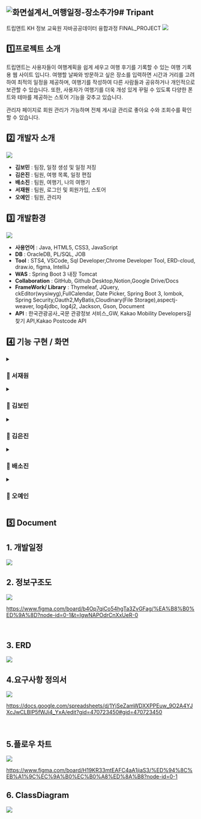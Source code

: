 ![화면설계서_여행일정-장소추가9](https://github.com/user-attachments/assets/e450cffb-0b09-498c-b60e-e707bc6e0834)# Tripant
----
트립앤트 
KH 정보 교육원 자바공공데이터 융합과정 FINAL_PROJECT
<img src="Readme/tripant_1.png">


##  1️⃣프로젝트 소개
  트립앤트는 사용자들이 여행계획을 쉽게 세우고 여행 후기를 기록할 수 있는 여행 기록용 웹 사이트 입니다.
 여행할 날짜와 방문하고 싶은 장소를 입력하면 시간과 거리를 고려하여 최적의 일정을 제공하며, 여행기를 작성하여 다른 사람들과 공유하거나 개인적으로 보관할 수 있습니다. 또한, 사용자가 여행기를 더욱 개성 있게 꾸밀 수 있도록 다양한 폰트와 테마를 제공하는 스토어 기능을 갖추고 있습니다.

  관리자 페이지로 회원 관리가 가능하며 전체 게시글 관리로 좋아요 수와 조회수를 확인할 수 있습니다.

## 2️⃣ 개발자 소개
<img src="Readme/tripant_개발자소개_2.png">

- **김보민** : 팀장, 일정 생성 및 일정 저징
- **김은진** : 팀원, 여행 목록, 일정 편집
- **배소진** : 팀원, 여행기, 나의 여행기 
- **서재원** : 팀원, 로그인 및 회원가입, 스토어
- **오예인** : 팀원, 관리자 


## 3️⃣ 개발환경
<img src="Readme/tripant_개발환경_3.png">

- **사용언어** : Java, HTML5, CSS3, JavaScript
- **DB** :  OracleDB, PL/SQL, JOB 
- **Tool** : STS4, VSCode, Sql Developer,Chrome Developer Tool, ERD-cloud, draw.io, figma, IntelliJ 
- **WAS** :  Spring Boot 3 내장 Tomcat
- **Collaboration** : GitHub, Github Desktop,Notion,Google Drive/Docs
- **FrameWork/ Library** : Thymeleaf, JQuery, ckEditor(wysiwyg),FullCalendar, Date Picker, Spring Boot 3, lombok, Spring Security,Oauth2,MyBatis,Cloudinary(File Storage),aspectj-weaver, log4jdbc, log4j2, Jackson, Gson, Document
- **API** : 한국관광공사_국문 관광정보 서비스_GW, Kakao Mobility Developers길찾기 API,Kakao Postcode API

## 4️⃣ 기능 구현 / 화면
<details>
  <summary><h3> 📌 서재원</h3></summary>
  
  ### 1. 주요 기능 및 시현
  
  ### 2. ERD

  ### 3. 플로우 차트

  ### 4. 화면설계서

  ### 5.  ClassDiagram
</details>
<details>
  <summary><h3> 📌 김보민 </h3></summary>
</details>
<details>
  <summary><h3> 📌 김은진</h3></summary>
  
  ### 1. 주요 기능 및 시현

 
   <br>

  > **여행목록 확인 및 삭제, 일행 추가와 삭제**


  <div align=center>
     
  ![여행목록v](https://github.com/user-attachments/assets/5c34b5d9-774d-4fde-a31c-04fb65a231c4)
   
   </div>
 
  **주요기능 설명**
 
  *여행 및 일행 관리*
  
  - 유저가 만들거나 추가된 여행목록을 확인할 수 있습니다. 
  - 여행 생성자라면 일정에 일행을 추가하여 계획한 일정을 공유할 수 있습니다.
  - 일행은 일정 생성자가 닉네임을 통해 추가하고 삭제할 수 있습니다.
  - 삭제를 통해 나의 여행목록에서 여행을 삭제할 수 있습니다.
  - 생성자가 삭제할 경우 공유자들의 목록에서도 삭제되며 공유자일 경우 해당 유저의 목록에서만 여행이 삭제됩니다.

  <br>
  
  > **여행 일별 상세내용 보기 **
   <div align=center>
     
   ![여행세부일정3](https://github.com/user-attachments/assets/added985-a5e8-42d6-9cf0-d99f3ca20795)

   </div>
   
  **주요기능 설명**
 
  *여행세부정보*
  
  - 일정을 지도상에서 시각적으로 확인할 수 있으며, 각 장소의 상세 정보를 제공합니다.
  - 각 장소 간의 이동 시간과 거리를 고려하여 현실적인 여행 일정을 제공합니다. 
  - 이동 시간은 다음 장소 도착시각에 반영됩니다.
  - 이동시간을 클릭하면 카카오맵 길찾기 창을 열어줍니다.
  - 메모아이콘에 마우스를 올리면 작성된 메모를 확인할 수 있습니다.
    
  <br>
  
  > **메모, 방문순서, 장소 추가 및 삭제, 머무는 시간 변경하기 **
   <div align=center>
     
   ![일정편집3](https://github.com/user-attachments/assets/aad6163c-9b95-4167-8aa7-f58f7041ee20)

   </div>
   
  **주요기능 설명**
 
  *여행편집*
  
  - 사용자는 생성된 일정을 자유롭게 수정하고 커스터마이징할 수 있습니다.
  - 드래그 앤 드롭을 사용하여 방문 순서를 변경합니다.
  - 장소마다 메모를 작성하고, 장소에서 머물 시간을 변경할 수 있습니다.
  - 장소를 삭제하고 추가하여 일정을 편집하고 저장할 수 있습니다.
  - 변경된 내용은 공유자 모두에게 반영됩니다.
    
  <br>
  > **여행장소 추가하기 **
   <div align=center> 

   ![장소추가3](https://github.com/user-attachments/assets/95f2ffa1-1de6-4edc-9b02-dc51f1642129)
 
   </div>
   
  **주요기능 설명**
  
  *장소추가*
  
  - 사용자는 일정을 생성할 때 빠뜨렸던 장소를 추가할 수 있습니다.
  - 검색을 하거나 태그를 통해 추가할 장소를 찾을 수 있습니다. 
  - 머무는 시간을 지정하고 드래그 앤 드롭을 통해 유저가 원하는 위치에 추가할 수 있습니다.
    
  <br>

  ### 2. ERD

   <img src="Readme/여행일정-ERD.png">

  ### 3. 플로우 차트

   <img src="Readme/여행일정_플로우차트.png">

  ### 4. 화면설계서
  <img src="Readme/화면설계서_여행목록1.png">
  <img src="Readme/화면설계서_여행목록2-공유.png">
  <img src="Readme/화면설계서_여행삭제3.png">
  <img src="Readme/화면설계서_여행일정보기4.png">
  <img src="Readme/화면설계서_여행일정-일별보기5.png">
  <img src="Readme/화면설계서_여행일정-편집6.png">
  <img src="Readme/화면설계서_여행일정-메모편집7.png">
  <img src="Readme/화면설계서_여행일정-저장8.png">
  <img src="Readme/화면설계서_여행일정-장소추가9.png">
     
  ### 5.  ClassDiagram
  <img src="Readme/여행일정_클래스다이어그램.png">

 ### 6. 개발 이슈

</details>
<details>
  <summary><h3> 📌 배소진 </h3></summary>

  ### 1. 주요 기능 및 시현

 
 <br>

> **여행기 탐색 및 지역 태그 정렬**
 <div align=center>
   
  ![tripAnt_dairy_정렬,지역 ](https://github.com/user-attachments/assets/00fb3e42-7947-4f73-84b1-57142273e84b)
 
 </div>

**주요기능 설명**
 
  *여행기 탐색*
  
  - 공개된 여행기 리스트를 전체 또는 지역별로 확인할 수 있습니다.
  - 더보기 눌러 여행기를 3개씩 더 확인 할 수 있습니다. 
  - 최신순으로 보여지며, 인기순(좋아요) 그리고 조회순으로도 볼 수 있습니다
  - 여행기 내용 미리보기로 글  500자까지 그리고 첨부된 첫번째 사진을 보여 줍니다. 

  
 <br>
 
 >**전체공개 목록, 비공개 목록**
<div align=center>
   
  ![tripAnt_diary_목록,나의목록, 글보기](https://github.com/user-attachments/assets/d2ddb5d3-9205-41b7-8c58-27f4c85589b1)

</div>

**주요기능 설명**

*공개 설정*

- 작성한 여행기는 다른 사용자들이 볼 수 있도록 공개하거나 비공개로 설정할 수 있습니다.

*나의 여행기*

- 내가 작성한 여행기를 비공개글을 포함한 모든 글을 확인, 수정하고 삭제할 수 있습니다. 
- 여행기 미리보기가 가능하며 더보기 기능이 있어 더 많은 여행기를 미리 볼 수 있습니다.
- 공유하기 기능을 통해 SNS에 나의 여행기 링크를 업로드 할 수 있습니다

<br>

>**글 상세보기, 신고하기, 수정하기, 공유하기**
<div align=center>
  
   ![tripAnt_diary_글보기,신고하기,수정하기,공유](https://github.com/user-attachments/assets/55833d32-9d4f-4277-aefe-31356042208c)

</div>

**주요기능 설명**

*신고하기*

- 적절하지 못한 글은 신고 할 수 있습니다.  중복 신고 할 수 없습니다.
- 게시글 신고 수 5개 이상은 게시글 삭제, 사용자 전체 게시글 신고수 합 10개 이상은 계정 사용이 정지가 됩니다. 

*좋아요, 조회수*

 - 마음에 드는 여행기는 좋아요를 남길 수 있습니다. 
 - 좋아요 수와 조회수는 관리자가 사용자에 대한 분석에 활용할 수 있습니다.

<br>

> **글 작성하기**
<div align=center>
  
  ![tripAnt_diary_write ](https://github.com/user-attachments/assets/ba1bde62-b3e7-4458-9791-b2cb41104db6)

</div>

**주요기능 설명**

*여행기 작성*

- 트립앤트에서 만든 일정으로 여행 중 경험한 일들을 글과 사진으로 기록할 수 있습니다.
- 스토어에서 구매한 폰트나 테마가 있다면 적용하여 글을 더 이쁘게 꾸밀 수 있습니다.

<br>

  ### 2. ERD

  <img src="Readme/여행기_ERD_21.png">

  ### 3. 플로우 차트

  <img src="Readme/여행기_플로우차트_14.png">

  ### 4. 화면설계서
  
 <img src="Readme/여행기_화면설계서01_.png">
 <img src="Readme/여행기_화면설계서02_.png">
 <img src="Readme/여행기_화면설계서03_.png">
 <img src="Readme/여행기_화면설계서04_.png">
 <img src="Readme/여행기_화면설계서05_.png">
 <img src="Readme/여행기_화면설계서06_.png">
 <img src="Readme/여행기_화면설계서07_.png">
 <img src="Readme/여행기_화면설계서08_.png">
 <img src="Readme/여행기_화면설계서08_01_.png">
 <img src="Readme/여행기_화면설계서09_.png">
 <img src="Readme/여행기_화면설계서09_01_.png">
 <img src="Readme/여행기_화면설계서10_.png">
 <img src="Readme/여행기_화면설계서10_01_.png">
     
  ### 5.  ClassDiagram
   <img src="Readme/여행기_ClassDiagram.png">

   ### 6. 개발 이슈
<img src ="Readme/여행기 게시판 -Cloudinary-0.png">
<img src ="Readme/여행기 게시판 -Cloudinary-01.png">
<img src ="Readme/여행기 게시판 -Cloudinary-02.png">
<img src ="Readme/여행기 게시판 post-01.png">
<img src ="Readme/여행기 게시판 post-02.png">
<img src ="Readme/여행기 게시판 select -01.png">
<img src ="Readme/여행기 게시판 DataAccesException -01.png">
<img src ="Readme/여행기 게시판 DataAccesException -02.png">

</details>
<details>
  <summary><h3>  📌 오예인 </h3></summary>
  
  ### 1. 주요 기능 및 시현

  ### 2. 플로우 차트
  
<img src="Readme/관리자_플로우차트.png">

  ### 3. 화면설계서
<img src="Readme/관리자_화면설계서01.png">
<img src="Readme/관리자_화면설계서02.png">
<img src="Readme/관리자_화면설계서03.png">
<img src="Readme/관리자_화면설계서04.png">
<img src="Readme/관리자_화면설계서05.png">
<img src="Readme/관리자_화면설계서06.png">
<img src="Readme/관리자_화면설계서06.png">
<img src="Readme/관리자_화면설계서07.png">
<img src="Readme/관리자_화면설계서08.png">
<img src="Readme/관리자_화면설계서09.png">
<img src="Readme/관리자_화면설계서10.png">

  ### 4.  ClassDiagram

  <img src="Readme/관리자_ClassDiagram.png">
  
</details>


## 5️⃣ Document

## 1. 개발일정
<img src="Readme/tripAnt_개발일정.png">

<br>

## 2. 정보구조도
<img src="Readme/tripAnt_정보구조도.png">

<https://www.figma.com/board/b4Op7qiCo54hgTa3ZvGFag/%EA%B8%B0%ED%9A%8D?node-id=0-1&t=IgwNAPOdrCnXxUeR-0>

<br>

## 3. ERD
<img src="Readme/tripAnt_ERD전체.png">

<br>

## 4.요구사항 정의서
<img src="Readme/tripAnt_요구사항정의서.png">

<https://docs.google.com/spreadsheets/d/1YjSeZamWDXXPPEuw_9O2A4YJXcJwCLBIP5fWJi4_YxA/edit?gid=470723450#gid=470723450>

<br>

## 5.플로우 차트
<img src="Readme/tripAnt_플로우 차트 전체.png">

<https://www.figma.com/board/H19KR33mtEAFC4aA1jiaS3/%ED%94%8C%EB%A1%9C%EC%9A%B0%EC%B0%A8%ED%8A%B8?node-id=0-1>
<br>

## 6. ClassDiagram

<img src="Readme/tripAnt_ClassDiagram.png">


